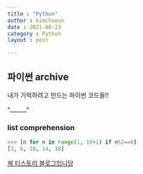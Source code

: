 ```yaml
---
title : "Python"
author : kimchoeun
date : 2021-08-23
category : Python
layout : post

---
```


## 파이썬 archive

내가 기억하려고 만드는 파이썬 코드들!!

^______^

### list comprehension
```python
>>> [n for n in range(1, 10+1) if n%2==0]
[2, 6, 10, 14, 18]
```

[제 티스토리 블로그입니당](https://cooding99.tistory.com/)

